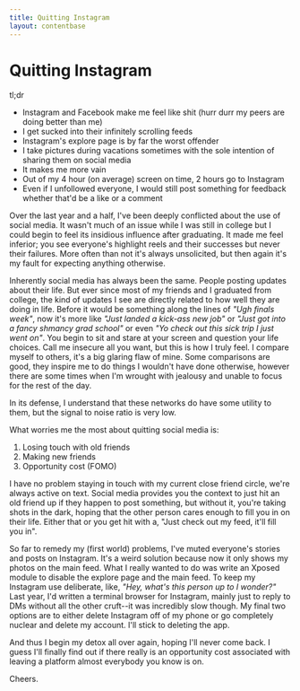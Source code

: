 ```yaml
---
title: Quitting Instagram
layout: contentbase
---
```

Quitting Instagram
======

tl;dr
* Instagram and Facebook make me feel like shit (hurr durr my peers are doing better than me)
* I get sucked into their infinitely scrolling feeds
* Instagram's explore page is by far the worst offender
* I take pictures during vacations sometimes with the sole intention of sharing them on social media
* It makes me more vain
* Out of my 4 hour (on average) screen on time, 2 hours go to Instagram
* Even if I unfollowed everyone, I would still post something for feedback whether that'd be a like or a comment

Over the last year and a half, I've been deeply conflicted about the use of social media. It wasn't much of an issue while I was still in college but I could begin to feel its insidious influence after graduating. It made me feel inferior; you see everyone's highlight reels and their successes but never their failures. More often than not it's always unsolicited, but then again it's my fault for expecting anything otherwise. 

Inherently social media has always been the same. People posting updates about their life. But ever since most of my friends and I graduated from college, the kind of updates I see are directly related to how well they are doing in life. Before it would be something along the lines of _"Ugh finals week"_, now it's more like _"Just landed a kick-ass new job"_ or _"Just got into a fancy shmancy grad school"_ or even _"Yo check out this sick trip I just went on"_. You begin to sit and stare at your screen and question your life choices. Call me insecure all you want, but this is how I truly feel. I compare myself to others, it's a big glaring flaw of mine. Some comparisons are good, they inspire me to do things I wouldn't have done otherwise, however there are some times when I'm wrought with jealousy and unable to focus for the rest of the day.

In its defense, I understand that these networks do have some utility to them, but the signal to noise ratio is very low.

What worries me the most about quitting social media is:
1. Losing touch with old friends
2. Making new friends
3. Opportunity cost (FOMO)

I have no problem staying in touch with my current close friend circle, we're always active on text. Social media provides you the context to just hit an old friend up if they happen to post something, but without it, you're taking shots in the dark, hoping that the other person cares enough to fill you in on their life. Either that or you get hit with a, "Just check out my feed, it'll fill you in".

So far to remedy my (first world) problems, I've muted everyone's stories and posts on Instagram. It's a weird solution because now it only shows my photos on the main feed. What I really wanted to do was write an Xposed module to disable the explore page and the main feed. To keep my Instagram use deliberate, like, _"Hey, what's this person up to I wonder?"_ Last year, I'd written a terminal browser for Instagram, mainly just to reply to DMs without all the other cruft--it was incredibly slow though. My final two options are to either delete Instagram off of my phone or go completely nuclear and delete my account. I'll stick to deleting the app.

And thus I begin my detox all over again, hoping I'll never come back. I guess I'll finally find out if there really is an opportunity cost associated with leaving a platform almost everybody you know is on.

Cheers.